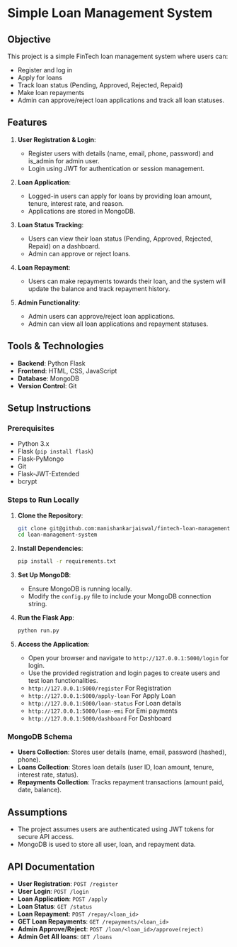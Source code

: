 # Simple Loan Management System

## Objective
This project is a simple FinTech loan management system where users can:
- Register and log in
- Apply for loans
- Track loan status (Pending, Approved, Rejected, Repaid)
- Make loan repayments
- Admin can approve/reject loan applications and track all loan statuses.

## Features
1. **User Registration & Login**:
   - Register users with details (name, email, phone, password) and is_admin for admin user.
   - Login using JWT for authentication or session management.

2. **Loan Application**:
   - Logged-in users can apply for loans by providing loan amount, tenure, interest rate, and reason.
   - Applications are stored in MongoDB.

3. **Loan Status Tracking**:
   - Users can view their loan status (Pending, Approved, Rejected, Repaid) on a dashboard.
   - Admin can approve or reject loans.

4. **Loan Repayment**:
   - Users can make repayments towards their loan, and the system will update the balance and track repayment history.

5. **Admin Functionality**:
   - Admin users can approve/reject loan applications.
   - Admin can view all loan applications and repayment statuses.

## Tools & Technologies
- **Backend**: Python Flask
- **Frontend**: HTML, CSS, JavaScript
- **Database**: MongoDB
- **Version Control**: Git

## Setup Instructions

### Prerequisites
- Python 3.x
- Flask (`pip install flask`)
- Flask-PyMongo
- Git
- Flask-JWT-Extended
- bcrypt

### Steps to Run Locally
1. **Clone the Repository**:
   ```bash
   git clone git@github.com:manishankarjaiswal/fintech-loan-management.git
   cd loan-management-system
   ```

2. **Install Dependencies**:
   ```bash
   pip install -r requirements.txt
   ```

3. **Set Up MongoDB**:
   - Ensure MongoDB is running locally.
   - Modify the `config.py` file to include your MongoDB connection string.

4. **Run the Flask App**:
   ```bash
   python run.py
   ```

5. **Access the Application**:
   - Open your browser and navigate to `http://127.0.0.1:5000/login` for login.
   - Use the provided registration and login pages to create users and test loan functionalities.
   - `http://127.0.0.1:5000/register` For Registration
   - `http://127.0.0.1:5000/apply-loan` For Apply Loan
   - `http://127.0.0.1:5000/loan-status` For Loan details
   - `http://127.0.0.1:5000/loan-emi` For Emi payments
   - `http://127.0.0.1:5000/dashboard` For Dashboard

### MongoDB Schema
- **Users Collection**: Stores user details (name, email, password (hashed), phone).
- **Loans Collection**: Stores loan details (user ID, loan amount, tenure, interest rate, status).
- **Repayments Collection**: Tracks repayment transactions (amount paid, date, balance).

## Assumptions
- The project assumes users are authenticated using JWT tokens for secure API access.
- MongoDB is used to store all user, loan, and repayment data.

## API Documentation
- **User Registration**: `POST /register`
- **User Login**: `POST /login`
- **Loan Application**: `POST /apply`
- **Loan Status**: `GET /status`
- **Loan Repayment**: `POST /repay/<loan_id>`
- **GET Loan Repayments**: `GET /repayments/<loan_id>`
- **Admin Approve/Reject**: `POST /loan/<loan_id>/approve(reject)`
- **Admin Get All loans**: `GET /loans`
